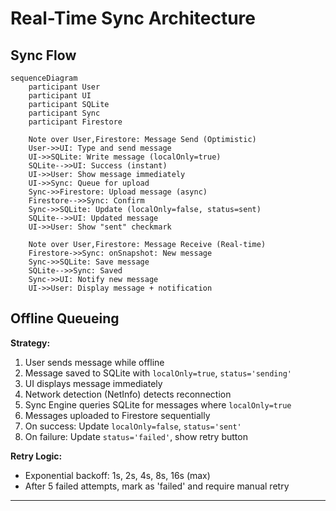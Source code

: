 # Real-Time Sync Architecture

## Sync Flow

```mermaid
sequenceDiagram
    participant User
    participant UI
    participant SQLite
    participant Sync
    participant Firestore
    
    Note over User,Firestore: Message Send (Optimistic)
    User->>UI: Type and send message
    UI->>SQLite: Write message (localOnly=true)
    SQLite-->>UI: Success (instant)
    UI->>User: Show message immediately
    UI->>Sync: Queue for upload
    Sync->>Firestore: Upload message (async)
    Firestore-->>Sync: Confirm
    Sync->>SQLite: Update (localOnly=false, status=sent)
    SQLite-->>UI: Updated message
    UI->>User: Show "sent" checkmark
    
    Note over User,Firestore: Message Receive (Real-time)
    Firestore->>Sync: onSnapshot: New message
    Sync->>SQLite: Save message
    SQLite-->>Sync: Saved
    Sync->>UI: Notify new message
    UI->>User: Display message + notification
```

## Offline Queueing

**Strategy:**
1. User sends message while offline
2. Message saved to SQLite with `localOnly=true`, `status='sending'`
3. UI displays message immediately
4. Network detection (NetInfo) detects reconnection
5. Sync Engine queries SQLite for messages where `localOnly=true`
6. Messages uploaded to Firestore sequentially
7. On success: Update `localOnly=false`, `status='sent'`
8. On failure: Update `status='failed'`, show retry button

**Retry Logic:**
- Exponential backoff: 1s, 2s, 4s, 8s, 16s (max)
- After 5 failed attempts, mark as 'failed' and require manual retry

---
